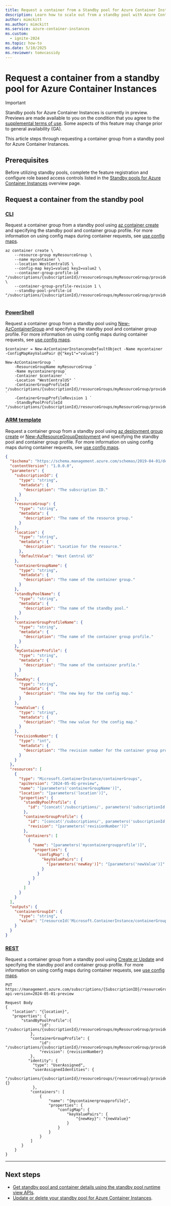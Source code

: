 ```yaml
---
title: Request a container from a Standby pool for Azure Container Instances
description: Learn how to scale out from a standby pool with Azure Container Instances.
author: mimckitt
ms.author: mimckitt
ms.service: azure-container-instances
ms.custom:
  - ignite-2024
ms.topic: how-to
ms.date: 5/10/2025
ms.reviewer: tomvcassidy
---
```



# Request a container from a standby pool for Azure Container Instances

> [!IMPORTANT]
> Standby pools for Azure Container Instances is currently in preview. Previews are made available to you on the condition that you agree to the [supplemental terms of use](https://azure.microsoft.com/support/legal/preview-supplemental-terms/). Some aspects of this feature may change prior to general availability (GA).

This article steps through requesting a container group from a standby pool for Azure Container Instances.   

## Prerequisites

Before utilizing standby pools, complete the feature registration and configure role based access controls listed in the [Standby pools for Azure Container Instances](container-instances-standby-pool-overview.md#prerequisites) overview page. 


## Request a container from the standby pool

### [CLI](#tab/cli)
Request a container group from a standby pool using [az container create](/cli/azure/container) and specifying the standby pool and container group profile. For more information on using config maps during container requests, see [use config maps](container-instances-config-map.md). 

```azurecli-interactive
az container create \
    --resource-group myResourceGroup \
    --name mycontainer \ 
    --location WestCentralUS \
    --config-map key1=value1 key2=value2 \
    --container-group-profile-id "/subscriptions/{subscriptionId}/resourceGroups/myResourceGroup/providers/Microsoft.ContainerInstance/containerGroupProfiles/mycontainergroupprofile" \
    --container-group-profile-revision 1 \
    --standby-pool-profile-id "/subscriptions/{subscriptionId}/resourceGroups/myResourceGroup/providers/Microsoft.StandbyPool/standbyContainerGroupPools/myStandbyPool" 


```
### [PowerShell](#tab/powershell)
Request a container group from a standby pool using [New-AzContainerGroup](/powershell/module/az.containerinstance/new-AzContainerGroup) and specifying the standby pool and container group profile. For more information on using config maps during container requests, see [use config maps](container-instances-config-map.md). 

```azurepowershell-interactive
$container = New-AzContainerInstancenoDefaultObject -Name mycontainer -ConfigMapKeyValuePair @{"key1"="value1"}

New-AzContainerGroup `
    -ResourceGroupName myResourceGroup `
    -Name mycontainergroup`
    -Container $container `
    -Location "WestCentralUS" `
    -ContainerGroupProfileId "/subscriptions/{subscriptionId}/resourceGroups/myResourceGroup/providers/Microsoft.ContainerInstance/containerGroupProfiles/mycontainergroupprofile" `
    -ContainerGroupProfileRevision 1 `
    -StandbyPoolProfileId "/subscriptions/{subscriptionId}/resourceGroups/myResourceGroup/providers/Microsoft.StandbyPool/standbyContainerGroupPools/myStandbyPool" 

```

### [ARM template](#tab/template)
Request a container group from a standby pool using [az deployment group create](/cli/azure/deployment/group) or [New-AzResourceGroupDeployment](/powershell/module/az.resources/new-azresourcegroupdeployment) and specifying the standby pool and container group profile. For more information on using config maps during container requests, see [use config maps](container-instances-config-map.md). 


```json
{
  "$schema": "https://schema.management.azure.com/schemas/2019-04-01/deploymentTemplate.json#",
  "contentVersion": "1.0.0.0",
  "parameters": {
    "subscriptionId": {
      "type": "string",
      "metadata": {
        "description": "The subscription ID."
      }
    },
    "resourceGroup": {
      "type": "string",
      "metadata": {
        "description": "The name of the resource group."
      }
    },
    "location": {
      "type": "string",
      "metadata": {
        "description": "Location for the resource."
      },
      "defaultValue": "West Central US"
    },
    "containerGroupName": {
      "type": "string",
      "metadata": {
        "description": "The name of the container group."
      }
    },
    "standbyPoolName": {
      "type": "string",
      "metadata": {
        "description": "The name of the standby pool."
      }
    },
    "containerGroupProfileName": {
      "type": "string",
      "metadata": {
        "description": "The name of the container group profile."
      }
    },
    "myContainerProfile": {
      "type": "string",
      "metadata": {
        "description": "The name of the container profile."
      }
    },
    "newKey": {
      "type": "string",
      "metadata": {
        "description": "The new key for the config map."
      }
    },
    "newValue": {
      "type": "string",
      "metadata": {
        "description": "The new value for the config map."
      }
    },
    "revisionNumber": {
      "type": "int",
      "metadata": {
        "description": "The revision number for the container group profile."
      }
    }
  },
  "resources": [
    {
      "type": "Microsoft.ContainerInstance/containerGroups",
      "apiVersion": "2024-05-01-preview",
      "name": "[parameters('containerGroupName')]",
      "location": "[parameters('location')]",
      "properties": {
        "standByPoolProfile": {
          "id": "[concat('/subscriptions/', parameters('subscriptionId'), '/resourceGroups/', parameters('resourceGroup'), '/providers/Microsoft.StandbyPool/standbyContainerGroupPools/', parameters('standbyPoolName'))]"
        },
        "containerGroupProfile": {
          "id": "[concat('/subscriptions/', parameters('subscriptionId'), '/resourceGroups/', parameters('resourceGroup'), '/providers/Microsoft.ContainerInstance/mycontainergroupprofile/', parameters('containerGroupProfileName'))]",
          "revision": "[parameters('revisionNumber')]"
        },
        "containers": [
          {
            "name": "[parameters('mycontainergroupprofile')]",
            "properties": {
              "configMap": {
                "keyValuePairs": {
                  "[parameters('newKey')]": "[parameters('newValue')]"
                }
              }
            }
          }
        ]
      }
    }
  ],
  "outputs": {
    "containerGroupId": {
      "type": "string",
      "value": "[resourceId('Microsoft.ContainerInstance/containerGroups', parameters('containerGroupName'))]"
    }
  }
}

```


### [REST](#tab/rest)
Request a container group from a standby pool using [Create or Update](/rest/api/container-instances/container-groups/create-or-update) and specifying the standby pool and container group profile. For more information on using config maps during container requests, see [use config maps](container-instances-config-map.md). 

```HTTP
PUT
https://management.azure.com/subscriptions/{SubscriptionID}/resourceGroups/myResourceGroup/providers/Microsoft.ContainerInstance/containerGroups/myContainerGroup?api-version=2024-05-01-preview 

Request Body
{
   "location": "{location}",
   "properties": {
       "standByPoolProfile":{
               "id": "/subscriptions/{subscriptionId}/resourceGroups/myResourceGroup/providers/Microsoft.StandbyPool/standbyContainerGroupPools/myStandbyPool"
           },
           "containerGroupProfile": {
               "id": "/subscriptions/{subscriptionId}/resourceGroups/myResourceGroup/providers/Microsoft.ContainerInstance/containerGroupProfiles/mycontainergroupprofile",
               "revision": {revisionNumber}
           },
          "identity": {
            "type": "UserAssigned",
            "userAssignedIdentities": {
              "/subscriptions/{subscriptionId}/resourceGroups/{resourceGroup}/providers/Microsoft.ManagedIdentity/userAssignedIdentities/{identity}": {}
            },
           "containers": [
               {
                   "name": "{mycontainergroupprofile}",
                   "properties": {
                       "configMap": {
                           "keyValuePairs": {
                               "{newKey}": "{newValue}"
                           }
                       }
                   }
               }
           ]
       }
    }    
}
```

---



## Next steps

- [Get standby pool and container details using the standby pool runtime view APIs](container-instances-standby-pool-get-details.md).
- [Update or delete your standby pool for Azure Container Instances](container-instances-standby-pool-update-delete.md).
